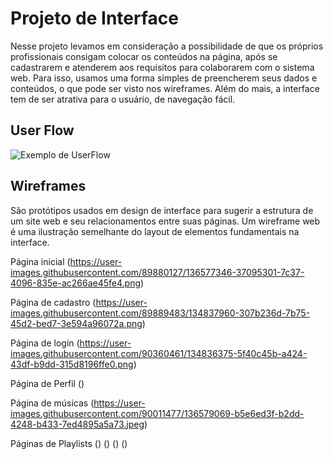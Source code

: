 
# Projeto de Interface

Nesse projeto levamos em consideração a possibilidade de que os próprios profissionais consigam colocar os conteúdos na página, após se cadastrarem e atenderem aos requisitos para colaborarem com o sistema web. Para isso, usamos uma forma simples de preencherem seus dados e conteúdos, o que pode ser visto nos wireframes. Além do mais, a interface tem de ser atrativa para o usuário, de navegação fácil.

## User Flow

![Exemplo de UserFlow](https://user-images.githubusercontent.com/89889483/135008788-1ec337a7-7be3-4f7b-b273-69de412a6f9a.png)


## Wireframes

São protótipos usados em design de interface para sugerir a estrutura de um site web e seu relacionamentos entre suas páginas. Um wireframe web é uma ilustração semelhante do layout de elementos fundamentais na interface.

Página inicial
(https://user-images.githubusercontent.com/89880127/136577346-37095301-7c37-4096-835e-ac266ae45fe4.png)

Página de cadastro
(https://user-images.githubusercontent.com/89889483/134837960-307b236d-7b75-45d2-bed7-3e594a96072a.png)

Página de login
(https://user-images.githubusercontent.com/90360461/134836375-5f40c45b-a424-43df-b9dd-315d8196ffe0.png)

Página de Perfil
()

Página de músicas
(https://user-images.githubusercontent.com/90011477/136579069-b5e6ed3f-b2dd-4248-b433-7ed4895a5a73.jpeg)

Páginas de Playlists
()
()
()
()



 

